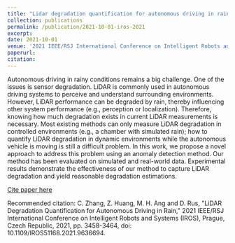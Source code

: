 ```yaml
---
title: "Lidar degradation quantification for autonomous driving in rain"
collection: publications
permalink: /publication/2021-10-01-iros-2021
excerpt: 
date: 2021-10-01
venue: '2021 IEEE/RSJ International Conference on Intelligent Robots and Systems (IROS 2021)'
paperurl: 
citation: 
---
```

Autonomous driving in rainy conditions remains a big challenge. One of the issues is sensor degradation. LiDAR is commonly used in autonomous driving systems to perceive and understand surrounding environments. However, LiDAR performance can be degraded by rain, thereby influencing other system performance (e.g., perception or localization). Therefore, knowing how much degradation exists in current LiDAR measurements is necessary. Most existing methods can only measure LiDAR degradation in controlled environments (e.g., a chamber with simulated rain); how to quantify LiDAR degradation in dynamic environments while the autonomous vehicle is moving is still a difficult problem. In this work, we propose a novel approach to address this problem using an anomaly detection method. Our method has been evaluated on simulated and real-world data. Experimental results demonstrate the effectiveness of our method to capture LiDAR degradation and yield reasonable degradation estimations.

[Cite paper here](https://ieeexplore.ieee.org/abstract/document/9636694)

Recommended citation: C. Zhang, Z. Huang, M. H. Ang and D. Rus, "LiDAR Degradation Quantification for Autonomous Driving in Rain," 2021 IEEE/RSJ International Conference on Intelligent Robots and Systems (IROS), Prague, Czech Republic, 2021, pp. 3458-3464, doi: 10.1109/IROS51168.2021.9636694.
